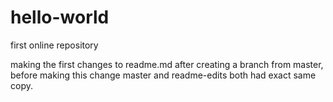 # hello-world
first online repository

making the first changes to readme.md after creating a branch from master, before making this change master and readme-edits both had exact same copy.
